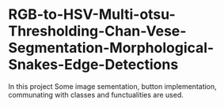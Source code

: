 # RGB-to-HSV-Multi-otsu-Thresholding-Chan-Vese-Segmentation-Morphological-Snakes-Edge-Detections
In this project Some image sementation, button implementation, communating with classes and functualities are used.
